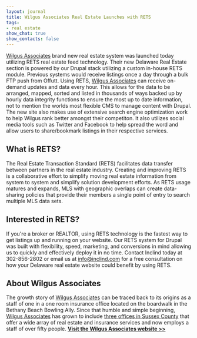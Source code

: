 ```yaml
---
layout: journal
title: Wilgus Associates Real Estate Launches with RETS
tags: 
- real estate
show_chat: true
show_contacts: false
---
```


<a href="http://www.wilgusassociates.com/" target="_blank" title="Wilgus Associates - Delaware Real Estate">Wilgus Associates</a> brand new real estate system was launched today utilizing RETS real estate feed technology. Their new Delaware Real Estate section is powered by our Drupal stack utilizing a custom in-house RETS module. Previous systems would receive listings once a day through a bulk FTP push from Offutt. Using RETS, <a href="http://www.wilgusassociates.com/" target="_blank" title="Wilgus Associates - Delaware Real Estate">Wilgus Associates</a> can receive on-demand updates and data every hour. This allows for the data to be arranged, mapped, sorted and listed in thousands of ways backed up by hourly data integrity functions to ensure the most up to date information, not to mention the worlds most flexible CMS to manage content with Drupal. The new site also makes use of extensive search engine optimization work to help Wilgus rank better amongst their competiton. It also utilizes social media tools such as Twitter and Facebook to help spread the word and allow users to share/bookmark listings in their respective services. <h2> What is RETS?</h2> The Real Estate Transaction Standard (RETS) facilitates data transfer between partners in the real estate industry. Creating and improving RETS is a collaborative effort to simplify moving real estate information from system to system and simplify solution development efforts. As RETS usage matures and expands, MLS with geographic overlaps can create data-sharing policies that provide their members a single point of entry to search multiple MLS data sets. <h2> Interested in RETS?</h2> If you're a broker or REALTOR, using RETS technology is the fastest way to get listings up and running on your website. Our RETS system for Drupal was built with flexibility, speed, marketing, and conversions in mind allowing us to quickly and effectively deploy it in no time. Contact Inclind today at 302-856-2802 or email us at info@inclind.com for a free consultation on how your Delaware real estate website could benefit by using RETS. <h2> About Wilgus Associates</h2> The growth story of <a href="http://www.wilgusassociates.com/" target="_blank" title="Wilgus Associates - Delaware Real Estate">Wilgus Associates</a> can be traced back to its origins as a staff of one in a one room insurance office located on the boardwalk in the Bethany Beach Bowling Ally. Since that humble and simple beginning, <a href="http://www.wilgusassociates.com/" target="_blank" title="Wilgus Associates - Delaware Real Estate">Wilgus Associates</a> has grown to include <a href="http://www.wilgusassociates.com/wilgus_associates/locations.htm" target="_blank" title="Wilgus Associates - Delaware Real Estate">three offices in Sussex County</a> that offer a wide array of real estate and insurance services and now employs a staff of over fifty people. <strong><a href="http://www.wilgusassociates.com/" target="_blank" title="Wilgus Associates - Delaware Real Estate">Visit the Wilgus Associates website &gt;&gt;</a></strong>